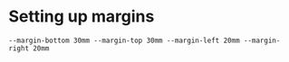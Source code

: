 # Setting up margins

    --margin-bottom 30mm --margin-top 30mm --margin-left 20mm --margin-right 20mm
